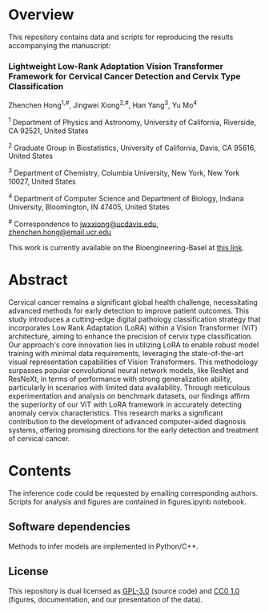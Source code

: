 # Overview
This repository contains data and scripts for reproducing the results accompanying the manuscript:

### Lightweight Low-Rank Adaptation Vision Transformer Framework for Cervical Cancer Detection and Cervix Type Classification
Zhenchen Hong<sup>1,#</sup>, Jingwei Xiong<sup>2,#</sup>, Han Yang<sup>3</sup>, Yu Mo<sup>4</sup>

<sup>1</sup> Department of Physics and Astronomy, University of California, Riverside, CA 92521, United States

<sup>2</sup> Graduate Group in Biostatistics, University of California, Davis, CA 95616, United States

<sup>3</sup> Department of Chemistry, Columbia University, New York, New York 10027, United States

<sup>4</sup> Department of Computer Science and Department of Biology, Indiana University, Bloomington, IN 47405, United States

<sup>#</sup> Correspondence to [jwxxiong@ucdavis.edu](mailto:jwxxiong@ucdavis.edu), [zhenchen.hong@email.ucr.edu](mailto:zhenchen.hong@email.ucr.edu)

This work is currently available on the Bioengineering-Basel at [this link](https://www.mdpi.com/2306-5354/11/5/468).

# Abstract

Cervical cancer remains a significant global health challenge, necessitating advanced methods for early detection to improve patient outcomes. This study introduces a cutting-edge digital pathology classification strategy that incorporates Low Rank Adaptation (LoRA) within a Vision Transformer (ViT) architecture, aiming to enhance the precision of cervix type classification. Our approach's core innovation lies in utilizing LoRA to enable robust model training with minimal data requirements, leveraging the state-of-the-art visual representation capabilities of Vision Transformers. This methodology surpasses popular convolutional neural network models, like ResNet and ResNeXt, in terms of performance with strong generalization ability, particularly in scenarios with limited data availability. Through meticulous experimentation and analysis on benchmark datasets, our findings affirm the superiority of our ViT with LoRA framework in accurately detecting anomaly cervix characteristics. This research marks a significant contribution to the development of advanced computer-aided diagnosis systems, offering promising directions for the early detection and treatment of cervical cancer.

# Contents

The inference code could be requested by emailing corresponding authors. Scripts for analysis and figures are contained in figures.ipynb notebook. 

## Software dependencies

Methods to infer models are implemented in Python/C++. 

## License

This repository is dual licensed as [GPL-3.0](LICENSE-GPL) (source code) and [CC0 1.0](LICENSE-CC0) (figures, documentation, and our presentation of the data).

